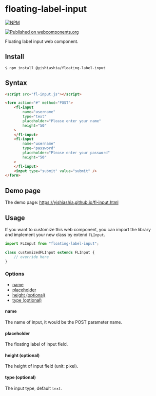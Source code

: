 # floating-label-input
[![NPM](https://nodei.co/npm/@yishiashia/floating-label-input.png?mini=true)](https://www.npmjs.com/package/@yishiashia/floating-label-input)

[![Published on webcomponents.org](https://img.shields.io/badge/webcomponents.org-published-blue.svg)](https://www.webcomponents.org/element/floating-label-input)


Floating label input web component.



## Install

    $ npm install @yishiashia/floating-label-input

## Syntax

```html
<script src="fl-input.js"></script>

<form action="#" method="POST">
    <fl-input
        name="username"
        type="text"
        placeholder="Please enter your name"
        height="50"
    >
    </fl-input>
    <fl-input
        name="username"
        type="password"
        placeholder="Please enter your password"
        height="50"
    >
    </fl-input>
    <input type="submit" value="submit" />
</form>
```

## Demo page
The demo page: https://yishiashia.github.io/fl-input.html
## Usage

If you want to customize this web component, you can import the library and 
implement your new class by extend `FLInput`.

```js
import FLInput from "floating-label-input";

class customizedFLInput extends FLInput {
    // override here
}

```

### Options
- [name](#name)
- [placeholder](#placeholder)
- [height (optional)](#height-optional)
- [type (optional)](#type-optional)

#### name

The name of input, it would be the POST parameter name.

#### placeholder

The floating label of input field.

#### height (optional)

The height of input field (unit: pixel).

#### type (optional)

The input type, default `text`.
